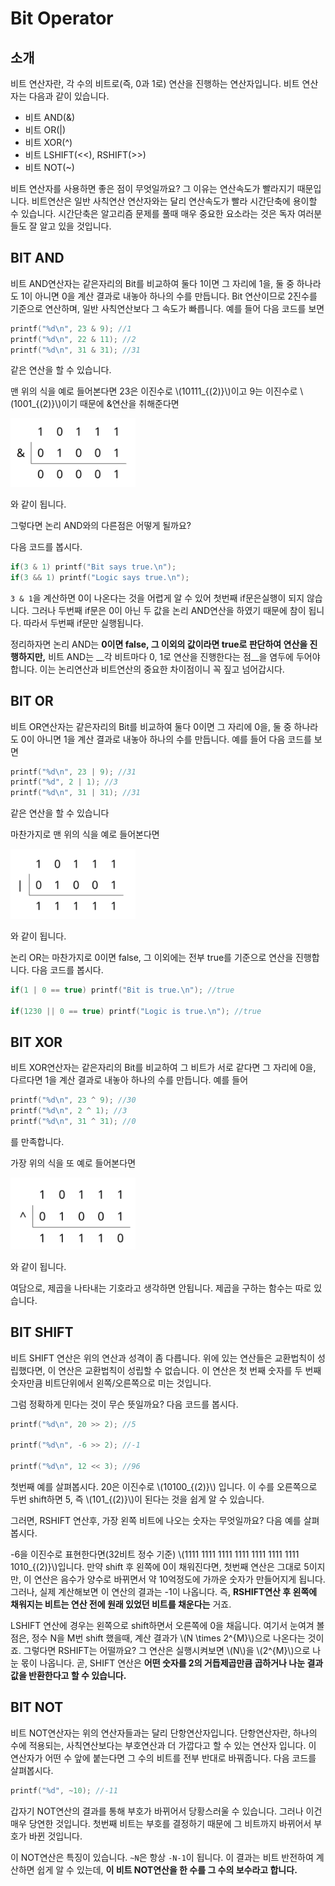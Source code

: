 # Bit Operator

## 소개

비트 연산자란, 각 수의 비트로(즉, 0과 1로) 연산을 진행하는 연산자입니다. 비트 연산자는 다음과 같이 있습니다.

* 비트 AND(&)
* 비트 OR(|)
* 비트 XOR(^)
* 비트 LSHIFT(<<), RSHIFT(>>)
* 비트 NOT(~)

비트 연산자를 사용하면 좋은 점이 무엇일까요? 그 이유는 연산속도가 빨라지기 때문입니다. 비트연산은 일반 사칙연산 연산자와는 달리 연산속도가 빨라 시간단축에 용이할 수 있습니다. 시간단축은 알고리즘 문제를 풀때 매우 중요한 요소라는 것은 독자 여러분들도 잘 알고 있을 것입니다.



## BIT AND

비트 AND연산자는 같은자리의 Bit를 비교하여 둘다 1이면 그 자리에 1을, 둘 중 하나라도 1이 아니면 0을 계산 결과로 내놓아 하나의 수를 만듭니다. Bit 연산이므로 2진수를 기준으로 연산하며, 일반 사칙연산보다 그 속도가 빠릅니다. 예를 들어 다음 코드를 보면

``` c++
printf("%d\n", 23 & 9); //1
printf("%d\n", 22 & 11); //2
printf("%d\n", 31 & 31); //31
```

같은 연산을 할 수 있습니다.

맨 위의 식을 예로 들어본다면 23은 이진수로 \\(10111_{(2)}\\)이고 9는 이진수로 \\(1001_{(2)}\\)이기 때문에 &연산을 취해준다면

<img src="./bit-operator/bitoperator1.png" width = 200 >

와 같이 됩니다.

그렇다면 논리 AND와의 다른점은 어떻게 될까요? 

다음 코드를 봅시다.

``` c++
if(3 & 1) printf("Bit says true.\n");
if(3 && 1) printf("Logic says true.\n");
```

`3 & 1`을 계산하면 0이 나온다는 것을 어렵게 알 수 있어 첫번째 if문은실행이 되지 않습니다. 그러나 두번째 if문은 0이 아닌 두 값을 논리 AND연산을 하였기 때문에 참이 됩니다. 따라서 두번째 if문만 실행됩니다.

정리하자면 논리 AND는 __0이면 false, 그 이외의 값이라면 true로 판단하여 연산을 진행하지만,__ 비트 AND는 __각 비트마다 0, 1로 연산을 진행한다는 점__을 염두에 두어야 합니다. 이는 논리연산과 비트연산의 중요한 차이점이니 꼭 짚고 넘어갑시다.



## BIT OR

비트 OR연산자는 같은자리의 Bit를 비교하여 둘다 0이면 그 자리에 0을, 둘 중 하나라도 0이 아니면 1을 계산 결과로 내놓아 하나의 수를 만듭니다. 예를 들어 다음 코드를 보면

``` c++
printf("%d\n", 23 | 9); //31
printf("%d", 2 | 1); //3
printf("%d\n", 31 | 31); //31
```

같은 연산을 할 수 있습니다

마찬가지로 맨 위의 식을 예로 들어본다면

<img src="./bit-operator/bitoperator2.png" width = 200 >

와 같이 됩니다.

논리 OR는 마찬가지로 0이면 false, 그 이외에는 전부 true를 기준으로 연산을 진행합니다. 다음 코드를 봅시다.

``` c++
if(1 | 0 == true) printf("Bit is true.\n"); //true

if(1230 || 0 == true) printf("Logic is true.\n"); //true
```



## BIT XOR

비트 XOR연산자는 같은자리의 Bit를 비교하여 그 비트가 서로 같다면 그 자리에 0을, 다르다면 1을 계산 결과로 내놓아 하나의 수를 만듭니다. 예를 들어

``` c++
printf("%d\n", 23 ^ 9); //30
printf("%d\n", 2 ^ 1); //3
printf("%d\n", 31 ^ 31); //0
```

를 만족합니다.

가장 위의 식을 또 예로 들어본다면

<img src="./bit-operator/bitoperator3.png" width = 200 >

와 같이 됩니다.

여담으로, 제곱을 나타내는 기호라고 생각하면 안됩니다. 제곱을 구하는 함수는 따로 있습니다.



## BIT SHIFT

 비트 SHIFT 연산은 위의 연산과 성격이 좀 다릅니다. 위에 있는 연산들은 교환법칙이 성립했다면, 이 연산은 교환법칙이 성립할 수 없습니다. 이 연산은 첫 번째 숫자를 두 번째 숫자만큼 비트단위에서 왼쪽/오른쪽으로 미는 것입니다.

그럼 정확하게 민다는 것이 무슨 뜻일까요? 다음 코드를 봅시다.

``` c++
printf("%d\n", 20 >> 2); //5

printf("%d\n", -6 >> 2); //-1

printf("%d\n", 12 << 3); //96
```

첫번째 예를 살펴봅시다. 20은 이진수로 \\(10100_{(2)}\\) 입니다. 이 수를 오른쪽으로 두번 shift하면 5, 즉 \\\(101_{(2)}\\)이 된다는 것을 쉽게 알 수 있습니다.

그러면, RSHIFT 연산후, 가장 왼쪽 비트에 나오는 숫자는 무엇일까요? 다음 예를 살펴봅시다.

-6을 이진수로 표현한다면(32비트 정수 기준) \\(1111 1111 1111 1111 1111 1111 1111 1010_{(2)}\\)입니다. 만약 shift 후 왼쪽에 0이 채워진다면, 첫번째 연산은 그대로 5이지만, 이 연산은 음수가 양수로 바뀌면서 약 10억정도에 가까운 숫자가 만들어지게 됩니다. 그러나, 실제 계산해보면 이 연산의 결과는 -1이 나옵니다. 즉, __RSHIFT연산 후 왼쪽에 채워지는 비트는 연산 전에 원래 있었던 비트를 채운다는__ 거죠. 

LSHIFT 연산에 경우는 왼쪽으로 shift하면서 오른쪽에 0을 채웁니다. 여기서 눈여겨 볼 점은, 정수 N을 M번 shift 했을때, 계산 결과가 \\(N \times 2^{M}\\)으로 나온다는 것이죠. 그렇다면 RSHIFT는 어떨까요? 그 연산은 실행시켜보면 \\(N\\)을 \\(2^{M}\\)으로 나눈 몫이 나옵니다. 곧, SHIFT 연산은 __어떤 숫자를 2의 거듭제곱만큼 곱하거나 나눈 결과값을 반환한다고 할 수 있습니다.__



## BIT NOT

비트 NOT연산자는 위의 연산자들과는 달리 단항연산자입니다. 단항연산자란, 하나의 수에 적용되는, 사칙연산보다는 부호연산과 더 가깝다고 할 수 있는 연산자 입니다. 이 연산자가 어떤 수 앞에 붙는다면 그 수의 비트를 전부 반대로 바꿔줍니다. 다음 코드를 살펴봅시다.

``` c++
printf("%d", ~10); //-11
```

갑자기 NOT연산의 결과를 통해 부호가 바뀌어서 당황스러울 수 있습니다. 그러나 이건 매우 당연한 것입니다. 첫번째 비트는 부호를 결정하기 때문에 그 비트까지 바뀌어서 부호가 바뀐 것입니다.

이 NOT연산은 특징이 있습니다. `~N`은 항상 `-N-1`이 됩니다. 이 결과는 비트 반전하여 계산하면 쉽게 알 수 있는데, __이 비트 NOT연산을 한 수를 그 수의 보수라고 합니다.__

